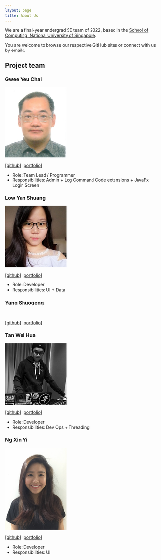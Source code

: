```yaml
---
layout: page
title: About Us
---
```


We are a final-year undergrad SE team of 2022, based in the [School of Computing, National University of Singapore](http://www.comp.nus.edu.sg).

You are welcome to browse our respective GitHub sites or connect with us by emails.

## Project team

### Gwee Yeu Chai

<img src="images/github_gweeyc.png" width="200px">

[[github](https://github.com/gweeyc)]
[[portfolio](team/gweeyc.md)]

* Role: Team Lead / Programmer
* Responsibilities: Admin + Log Command Code extensions + JavaFx Login Screen

### Low Yan Shuang

<img src="images/github_lowyanshuang.png" width="200px">

[[github](http://github.com/lowyanshuang)] [[portfolio](team/yanshuang.md)]

* Role: Developer
* Responsibilities: UI + Data

### Yang Shuogeng

<img srcc="images/github_YangShuogeng.png" width="200px">

[[github](https://github.com/YangShuogeng)] 
[[portfolio](team/yangshuogeng.md)]

### Tan Wei Hua

<img src="images/github_thisisdax.png" width="200px">

[[github](http://github.com/thisisdax)]
[[portfolio](team/thisisdax.md)]

* Role: Developer
* Responsibilities: Dev Ops + Threading

### Ng Xin Yi

<img src="images/github_elxyng.png" width="200px">

[[github](http://github.com/elxyng)]
[[portfolio](team/elxyng.md)]

* Role: Developer
* Responsibilities: UI
